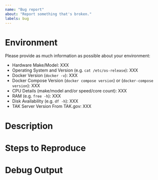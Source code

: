 ```yaml
---
name: "Bug report"
about: "Report something that's broken."
labels: bug
---
```


<!--
  Please provide as much detail as possible to allow others to replicate your bug.
  Any code snippets should be wrapped in three backticks before and after to allow for readability, for example:

  ```
  # Code snippet goes here
  ```
-->

# Environment

Please provide as much information as possible about your environment:

- Hardware Make/Model: XXX
- Operating System and Version (e.g. `cat /etc/os-release`): XXX
- Docker Version (`docker -v`): XXX
- Docker Compose Version (`docker compose version`) or (`docker-compose version`): XXX
- CPU Details (make/model and/or speed/core count): XXX
- RAM (e.g. `free -h`): XXX
- Disk Availability (e.g. `df -h`): XXX
- TAK Server Version From TAK.gov: XXX

<!-- If you have any other specifics relating to your environment which you feel is important please include them to the list above. -->

# Description

<!-- Please describe the issue you are facing. -->

# Steps to Reproduce

<!-- What steps did you take to cause the bug to occur? -->

# Debug Output

<!-- 
  If you have any debug messages please include them here. 
  Screenshots are also useful.
  Please wrap any sections of code/console output in three backticks before and after to allow for readability, for example:

  ```
  # Output snippet goes here
  ```
-->
